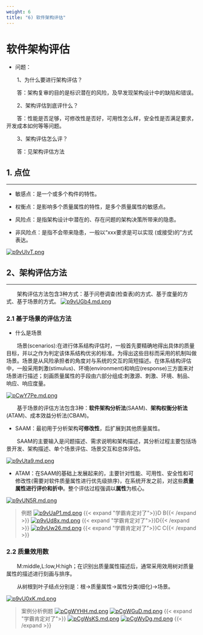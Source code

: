 ```yaml
---
weight: 6
title: "6) 软件架构评估"
---
```


# 软件架构评估

- 问题：

&emsp;&emsp;1、为什么要进行架构评估？

&emsp;&emsp;答：架构复审的目的是标识潜在的风险，及早发现架构设计中的缺陷和错误。

&emsp;&emsp;2、架构评估到底评什么？

&emsp;&emsp;答：性能是否足够，可修改性是否好，可用性怎么样，安全性是否满足要求，开发成本如何等等问题。

&emsp;&emsp;3、架构评估怎么评？

&emsp;&emsp;答：见架构评估方法

## 1. 点位

---

- 敏感点：是一个或多个构件的特性。

- 权衡点：是影响多个质量属性的特性，是多个质量属性的敏感点。

- 风险点：是指架构设计中潜在的、存在问题的架构决策所带来的隐患。

- 非风险点：是指不会带来隐患，一般以“xxx要求是可以实现 (或接受)的”方式表达。

[![p9vUlvT.png](https://s1.ax1x.com/2023/05/31/p9vUlvT.png)](https://imgse.com/i/p9vUlvT)

## 2、架构评估方法

---

&emsp;&emsp;架构评估方法包含3种方式：基于问卷调查(检查表)的方式、基于度量的方式、基于场景的方式。
[![p9vUGb4.md.png](https://s1.ax1x.com/2023/05/31/p9vUGb4.md.png)](https://imgse.com/i/p9vUGb4)

### 2.1 基于场景的评估方法

- 什么是场景

&emsp;&emsp;场景(scenarios):在进行体系结构评估时，一般首先要精确地得出具体的质量目标，并以之作为判定该体系结构优劣的标准。为得出这些目标而采用的机制叫做场景。场景是从风险承担者的角度对与系统的交互的简短描述。在体系结构评估中，一般采用刺激(stimulus)、环境(environment)和响应(response)三方面来对场景进行描述；刻画质量属性的手段由六部分组成:刺激源、刺激、环境、制品、响应、响应度量。

[![pCwY7Pe.md.png](https://s1.ax1x.com/2023/06/29/pCwY7Pe.md.png)](https://imgse.com/i/pCwY7Pe)

&emsp;&emsp;基于场景的评估方法包含3种：**软件架构分析法**(SAAM)、**架构权衡分析法**(ATAM)、成本效益分析法(CBAM)。

- SAAM：最初用于分析架构**可修改性**，后扩展到其他质量属性。

&emsp;&emsp;SAAM的主要输入是问题描述、需求说明和架构描述，其分析过程主要包括场景开发、架构描述、单个场景评估、场景交互和总体评估。

[![p9vUta9.md.png](https://s1.ax1x.com/2023/05/31/p9vUta9.md.png)](https://imgse.com/i/p9vUta9)

- ATAM：在SAAM的基础上发展起来的，主要针对性能、可用性、安全性和可修改性(需要对软件质量属性进行优先级排序)，在系统开发之前，对这些**质量属性进行评价和折中**。整个评估过程强调以**属性**为核心。

[![p9vUN5R.md.png](https://s1.ax1x.com/2023/05/31/p9vUN5R.md.png)](https://imgse.com/i/p9vUN5R)

>例题
[![p9vUaP1.md.png](https://s1.ax1x.com/2023/05/31/p9vUaP1.md.png)](https://imgse.com/i/p9vUaP1)
{{< expand "学霸肯定对了">}}D B{{< /expand >}}
[![p9vUd8x.md.png](https://s1.ax1x.com/2023/05/31/p9vUd8x.md.png)](https://imgse.com/i/p9vUd8x)
{{< expand "学霸肯定对了">}}D{{< /expand >}}
[![p9vUw26.md.png](https://s1.ax1x.com/2023/05/31/p9vUw26.md.png)](https://imgse.com/i/p9vUw26)
{{< expand "学霸肯定对了">}}C C{{< /expand >}}

### 2.2 质量效用数

&emsp;&emsp;M:middle,L:low,H:high；在识别出质量属性描述后，通常采用效用树对质量属性的描述进行刻画与排序。

&emsp;&emsp;从树根到叶子结点分别是：根->质量属性->属性分类(细化)->场景。

[![p9vU0xK.md.png](https://s1.ax1x.com/2023/05/31/p9vU0xK.md.png)](https://imgse.com/i/p9vU0xK)

>案例分析例题
[![pCgWYHH.md.png](https://s1.ax1x.com/2023/07/09/pCgWYHH.md.png)](https://imgse.com/i/pCgWYHH)
[![pCgWGuD.md.png](https://s1.ax1x.com/2023/07/09/pCgWGuD.md.png)](https://imgse.com/i/pCgWGuD)
{{< expand "学霸肯定对了">}}
[![pCgWsKS.md.png](https://s1.ax1x.com/2023/07/09/pCgWsKS.md.png)](https://imgse.com/i/pCgWsKS)
[![pCgWyDg.md.png](https://s1.ax1x.com/2023/07/09/pCgWyDg.md.png)](https://imgse.com/i/pCgWyDg)
{{< /expand >}}